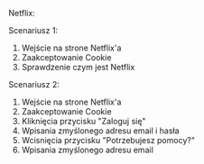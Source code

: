 Netflix:

Scenariusz 1:
1. Wejście na strone Netflix'a
2. Zaakceptowanie Cookie
3. Sprawdzenie czym jest Netflix

Scenariusz 2:
1. Wejście na strone Netflix'a
2. Zaakceptowanie Cookie
3. Kliknięcia przycisku "Zaloguj się"
4. Wpisania zmyślonego adresu email i hasła
5. Wcisnięcia przycisku "Potrzebujesz pomocy?"
6. Wpisania zmyślonego adresu email